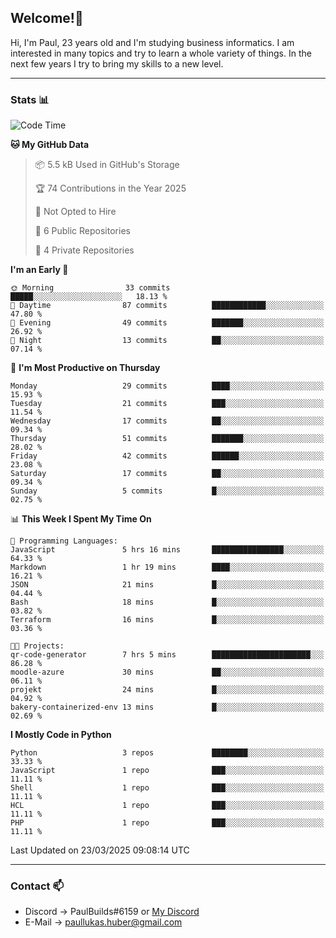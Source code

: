 ## Welcome!👋

Hi, I'm Paul, 23 years old and I'm studying business informatics. I am interested in many topics and try to learn a whole variety of things. In the next few years I try to bring my skills to a new level.

---
### Stats 📊

<!--START_SECTION:waka-->
![Code Time](http://img.shields.io/badge/Code%20Time-106%20hrs%2059%20mins-blue)

**🐱 My GitHub Data** 

> 📦 5.5 kB Used in GitHub's Storage 
 > 
> 🏆 74 Contributions in the Year 2025
 > 
> 🚫 Not Opted to Hire
 > 
> 📜 6 Public Repositories 
 > 
> 🔑 4 Private Repositories 
 > 
**I'm an Early 🐤** 

```text
🌞 Morning                33 commits          █████░░░░░░░░░░░░░░░░░░░░   18.13 % 
🌆 Daytime                87 commits          ████████████░░░░░░░░░░░░░   47.80 % 
🌃 Evening                49 commits          ███████░░░░░░░░░░░░░░░░░░   26.92 % 
🌙 Night                  13 commits          ██░░░░░░░░░░░░░░░░░░░░░░░   07.14 % 
```
📅 **I'm Most Productive on Thursday** 

```text
Monday                   29 commits          ████░░░░░░░░░░░░░░░░░░░░░   15.93 % 
Tuesday                  21 commits          ███░░░░░░░░░░░░░░░░░░░░░░   11.54 % 
Wednesday                17 commits          ██░░░░░░░░░░░░░░░░░░░░░░░   09.34 % 
Thursday                 51 commits          ███████░░░░░░░░░░░░░░░░░░   28.02 % 
Friday                   42 commits          ██████░░░░░░░░░░░░░░░░░░░   23.08 % 
Saturday                 17 commits          ██░░░░░░░░░░░░░░░░░░░░░░░   09.34 % 
Sunday                   5 commits           █░░░░░░░░░░░░░░░░░░░░░░░░   02.75 % 
```


📊 **This Week I Spent My Time On** 

```text
💬 Programming Languages: 
JavaScript               5 hrs 16 mins       ████████████████░░░░░░░░░   64.33 % 
Markdown                 1 hr 19 mins        ████░░░░░░░░░░░░░░░░░░░░░   16.21 % 
JSON                     21 mins             █░░░░░░░░░░░░░░░░░░░░░░░░   04.44 % 
Bash                     18 mins             █░░░░░░░░░░░░░░░░░░░░░░░░   03.82 % 
Terraform                16 mins             █░░░░░░░░░░░░░░░░░░░░░░░░   03.36 % 

🐱‍💻 Projects: 
qr-code-generator        7 hrs 5 mins        ██████████████████████░░░   86.28 % 
moodle-azure             30 mins             ██░░░░░░░░░░░░░░░░░░░░░░░   06.11 % 
projekt                  24 mins             █░░░░░░░░░░░░░░░░░░░░░░░░   04.92 % 
bakery-containerized-env 13 mins             █░░░░░░░░░░░░░░░░░░░░░░░░   02.69 % 
```

**I Mostly Code in Python** 

```text
Python                   3 repos             ████████░░░░░░░░░░░░░░░░░   33.33 % 
JavaScript               1 repo              ███░░░░░░░░░░░░░░░░░░░░░░   11.11 % 
Shell                    1 repo              ███░░░░░░░░░░░░░░░░░░░░░░   11.11 % 
HCL                      1 repo              ███░░░░░░░░░░░░░░░░░░░░░░   11.11 % 
PHP                      1 repo              ███░░░░░░░░░░░░░░░░░░░░░░   11.11 % 
```




 Last Updated on 23/03/2025 09:08:14 UTC
<!--END_SECTION:waka-->

---
### Contact 📫

* Discord -> PaulBuilds#6159 or [My Discord](https://discord.gg/7kq6UnB)
* E-Mail -> paullukas.huber@gmail.com
